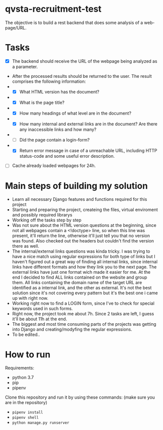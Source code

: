 # qvsta-recruitment-test
The objective is to build a rest backend that does some analysis of a web-page/URL.

# Tasks
- [x] The backend should receive the URL of the webpage being analyzed as a parameter. 
- After the processed results should be returned to the user. The result comprises the following information:
- - [x] What HTML version has the document?
- - [x] What is the page title?
- - [x] How many headings of what level are in the document?
- - [x] How many internal and external links are in the document? Are there any inaccessible links and how many?
- - [ ] Did the page contain a login-form?
- - [x] Return error message in case of a unreachable URL, including HTTP status-code and some useful error description.
- [ ] Cache already loaded webpages for 24h.
# Main steps of building my solution
- Learn all necessary Django features and functions required for this project
- Starting and preparing the project, createing the files, virtual enviroment and possibly required librarys
- Working off the tasks step by step
- Was not sure about the HTML version questions at the beginning, since not all webpages contain a <!doctype> line, so when this line was present, it'll return the line, otherwise it'll just tell you that no version was found. Also checked out the headers but couldn't find the version there as well.
- The internal/external links questions was kinda tricky. I was trying to have a nice match using regular expressions for both type of links but I haven't figured out a great way of finding all internal links, since internal links have different formats and how they link you to the next page. The external links have just one format wich made it easier for me. At the end I decided to find ALL links contained on the website and group them. All links containing the domain name of the target URL are identified as a internal link, and the other as external. It's not the best solution since it's not covering every pattern but it's the best one i came up with right now.
- Working right now to find a LOGIN form, since I've to check for special keywords used in such forms.
- Right now, the project took me about 7h. Since 2 tasks are left, I guess it'll be about 11h at the end.
- The biggest and most time consuming parts of the projects was getting into Django and creating/modyfing the regular expressions.
- To be edited..

# How to run
Requirements:
- python 3.7
- pip
- pipenv

Clone this repository and run it by using these commands: (make sure you are in the repository)
- `pipenv install`
- `pipenv shell`
- `python manage.py runserver`
